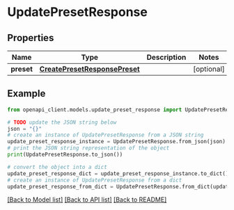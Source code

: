 # UpdatePresetResponse


## Properties

Name | Type | Description | Notes
------------ | ------------- | ------------- | -------------
**preset** | [**CreatePresetResponsePreset**](CreatePresetResponsePreset.md) |  | [optional] 

## Example

```python
from openapi_client.models.update_preset_response import UpdatePresetResponse

# TODO update the JSON string below
json = "{}"
# create an instance of UpdatePresetResponse from a JSON string
update_preset_response_instance = UpdatePresetResponse.from_json(json)
# print the JSON string representation of the object
print(UpdatePresetResponse.to_json())

# convert the object into a dict
update_preset_response_dict = update_preset_response_instance.to_dict()
# create an instance of UpdatePresetResponse from a dict
update_preset_response_from_dict = UpdatePresetResponse.from_dict(update_preset_response_dict)
```
[[Back to Model list]](../README.md#documentation-for-models) [[Back to API list]](../README.md#documentation-for-api-endpoints) [[Back to README]](../README.md)


